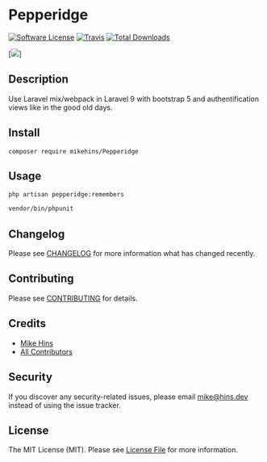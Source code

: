 # Pepperidge

[![Software License](https://img.shields.io/badge/license-MIT-brightgreen.svg?style=flat-square)](LICENSE.md)
[![Travis](https://img.shields.io/travis/mikehins/Pepperidge.svg?style=flat-square)]()
[![Total Downloads](https://img.shields.io/packagist/dt/mikehins/Pepperidge.svg?style=flat-square)](https://packagist.org/packages/mikehins/Pepperidge)

[![](https://i.imgflip.com/6tmdsq.jpg)]

## Description
Use Laravel mix/webpack in Laravel 9 with bootstrap 5 and authentification views like in the good old days.

## Install
`composer require mikehins/Pepperidge`

## Usage
`php artisan pepperidge:remembers`


``` bash
vendor/bin/phpunit
```

## Changelog
Please see [CHANGELOG](CHANGELOG.md) for more information what has changed recently.

## Contributing
Please see [CONTRIBUTING](CONTRIBUTING.md) for details.

## Credits

- [Mike Hins](https://github.com/mikehins)
- [All Contributors](https://github.com/mikehins/Pepperidge/contributors)

## Security
If you discover any security-related issues, please email mike@hins.dev instead of using the issue tracker.

## License
The MIT License (MIT). Please see [License File](/LICENSE.md) for more information.
